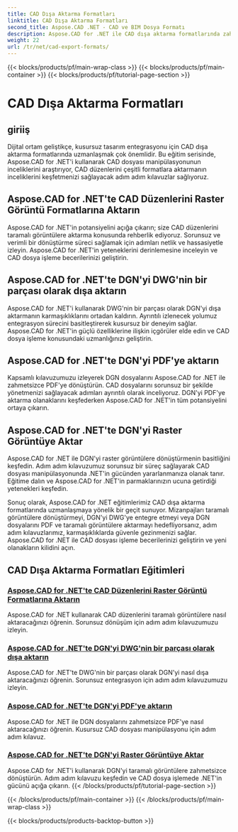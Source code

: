 ```yaml
---
title: CAD Dışa Aktarma Formatları
linktitle: CAD Dışa Aktarma Formatları
second_title: Aspose.CAD .NET - CAD ve BIM Dosya Formatı
description: Aspose.CAD for .NET ile CAD dışa aktarma formatlarında zahmetsizce ustalaşın. Öğreticilerle CAD düzenlerini dönüştürmeyi, DGN dosyalarını PDF'ye aktarmayı ve taramalı görüntüleri öğrenmeyi öğrenin.
weight: 22
url: /tr/net/cad-export-formats/
---
```


{{< blocks/products/pf/main-wrap-class >}}
{{< blocks/products/pf/main-container >}}
{{< blocks/products/pf/tutorial-page-section >}}

# CAD Dışa Aktarma Formatları


## giriiş

Dijital ortam geliştikçe, kusursuz tasarım entegrasyonu için CAD dışa aktarma formatlarında uzmanlaşmak çok önemlidir. Bu eğitim serisinde, Aspose.CAD for .NET'i kullanarak CAD dosyası manipülasyonunun inceliklerini araştırıyor, CAD düzenlerini çeşitli formatlara aktarmanın inceliklerini keşfetmenizi sağlayacak adım adım kılavuzlar sağlıyoruz.

## Aspose.CAD for .NET'te CAD Düzenlerini Raster Görüntü Formatlarına Aktarın

Aspose.CAD for .NET'in potansiyelini açığa çıkarın; size CAD düzenlerini taramalı görüntülere aktarma konusunda rehberlik ediyoruz. Sorunsuz ve verimli bir dönüştürme süreci sağlamak için adımları netlik ve hassasiyetle izleyin. Aspose.CAD for .NET'in yeteneklerini derinlemesine inceleyin ve CAD dosya işleme becerilerinizi geliştirin.

## Aspose.CAD for .NET'te DGN'yi DWG'nin bir parçası olarak dışa aktarın

Aspose.CAD for .NET'i kullanarak DWG'nin bir parçası olarak DGN'yi dışa aktarmanın karmaşıklıklarını ortadan kaldırın. Ayrıntılı izlenecek yolumuz entegrasyon sürecini basitleştirerek kusursuz bir deneyim sağlar. Aspose.CAD for .NET'in güçlü özelliklerine ilişkin içgörüler elde edin ve CAD dosya işleme konusundaki uzmanlığınızı geliştirin.

## Aspose.CAD for .NET'te DGN'yi PDF'ye aktarın

Kapsamlı kılavuzumuzu izleyerek DGN dosyalarını Aspose.CAD for .NET ile zahmetsizce PDF'ye dönüştürün. CAD dosyalarını sorunsuz bir şekilde yönetmenizi sağlayacak adımları ayrıntılı olarak inceliyoruz. DGN'yi PDF'ye aktarma olanaklarını keşfederken Aspose.CAD for .NET'in tüm potansiyelini ortaya çıkarın.

## Aspose.CAD for .NET'te DGN'yi Raster Görüntüye Aktar

Aspose.CAD for .NET ile DGN'yi raster görüntülere dönüştürmenin basitliğini keşfedin. Adım adım kılavuzumuz sorunsuz bir süreç sağlayarak CAD dosyası manipülasyonunda .NET'in gücünden yararlanmanıza olanak tanır. Eğitime dalın ve Aspose.CAD for .NET'in parmaklarınızın ucuna getirdiği yetenekleri keşfedin.

Sonuç olarak, Aspose.CAD for .NET eğitimlerimiz CAD dışa aktarma formatlarında uzmanlaşmaya yönelik bir geçit sunuyor. Mizanpajları taramalı görüntülere dönüştürmeyi, DGN'yi DWG'ye entegre etmeyi veya DGN dosyalarını PDF ve taramalı görüntülere aktarmayı hedefliyorsanız, adım adım kılavuzlarımız, karmaşıklıklarda güvenle gezinmenizi sağlar. Aspose.CAD for .NET ile CAD dosyası işleme becerilerinizi geliştirin ve yeni olanakların kilidini açın.
## CAD Dışa Aktarma Formatları Eğitimleri
### [Aspose.CAD for .NET'te CAD Düzenlerini Raster Görüntü Formatlarına Aktarın](./export-cad-layouts-to-raster-image-formats/)
Aspose.CAD for .NET kullanarak CAD düzenlerini taramalı görüntülere nasıl aktaracağınızı öğrenin. Sorunsuz dönüşüm için adım adım kılavuzumuzu izleyin.
### [Aspose.CAD for .NET'te DGN'yi DWG'nin bir parçası olarak dışa aktarın](./export-dgn-as-part-of-dwg/)
Aspose.CAD for .NET'te DWG'nin bir parçası olarak DGN'yi nasıl dışa aktaracağınızı öğrenin. Sorunsuz entegrasyon için adım adım kılavuzumuzu izleyin.
### [Aspose.CAD for .NET'te DGN'yi PDF'ye aktarın](./export-dgn-to-pdf/)
Aspose.CAD for .NET ile DGN dosyalarını zahmetsizce PDF'ye nasıl aktaracağınızı öğrenin. Kusursuz CAD dosyası manipülasyonu için adım adım kılavuz.
### [Aspose.CAD for .NET'te DGN'yi Raster Görüntüye Aktar](./export-dgn-to-raster-image/)
Aspose.CAD for .NET'i kullanarak DGN'yi taramalı görüntülere zahmetsizce dönüştürün. Adım adım kılavuzu keşfedin ve CAD dosya işlemede .NET'in gücünü açığa çıkarın.
{{< /blocks/products/pf/tutorial-page-section >}}

{{< /blocks/products/pf/main-container >}}
{{< /blocks/products/pf/main-wrap-class >}}

{{< blocks/products/products-backtop-button >}}
